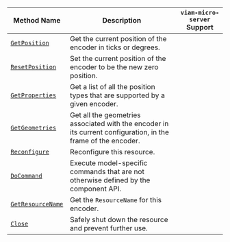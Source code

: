 <!-- prettier-ignore -->
| Method Name | Description | `viam-micro-server` Support |
| ----------- | ----------- | --------------------------- |
| [`GetPosition`](/dev/reference/apis/components/encoder/#getposition) | Get the current position of the encoder in ticks or degrees. | <p class="center-text"><i class="fas fa-check" title="yes"></i></p> |
| [`ResetPosition`](/dev/reference/apis/components/encoder/#resetposition) | Set the current position of the encoder to be the new zero position. | <p class="center-text"><i class="fas fa-check" title="yes"></i></p> |
| [`GetProperties`](/dev/reference/apis/components/encoder/#getproperties) | Get a list of all the position types that are supported by a given encoder. | <p class="center-text"><i class="fas fa-check" title="yes"></i></p> |
| [`GetGeometries`](/dev/reference/apis/components/encoder/#getgeometries) | Get all the geometries associated with the encoder in its current configuration, in the frame of the encoder. |  |
| [`Reconfigure`](/dev/reference/apis/components/encoder/#reconfigure) | Reconfigure this resource. |  |
| [`DoCommand`](/dev/reference/apis/components/encoder/#docommand) | Execute model-specific commands that are not otherwise defined by the component API. | <p class="center-text"><i class="fas fa-check" title="yes"></i></p> |
| [`GetResourceName`](/dev/reference/apis/components/encoder/#getresourcename) | Get the `ResourceName` for this encoder. |  |
| [`Close`](/dev/reference/apis/components/encoder/#close) | Safely shut down the resource and prevent further use. |  |

